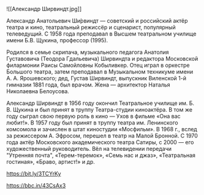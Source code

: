 ![[Александр Ширвиндт.jpg]]

Александр Анатольевич Ши́рвиндт — советский и российский актёр театра и кино, театральный режиссёр и сценарист, популярный телеведущий. С 1958 года преподавал в Высшем театральном училище имени Б.В. Щукина, профессор (1995).

Родился в семье скрипача, музыкального педагога Анатолия Густавовича (Теодора Гдальевича) Ширвиндта и редактора Московской филармонии Раисы Самойловны Кобыливкер. Отец играл в оркестре Большого театра, затем преподавал в Музыкальном техникуме имени А. А. Ярошевского; дед, Густав Ширвиндт, выпускник Виленской 1-й гимназии 1881 года, был врачом. Жена — архитектор Наталья Николаевна Белоусова.

Александр Ширвиндт в 1956 году окончил Театральное училище им. Б. В. Щукина и был принят в труппу Театра-студии киноактёра. В том же году сыграл свою первую роль в кино — Ухов в фильме «Она вас любит!». В 1957 году был принят в труппу театра им. Ленинского комсомола и зачислен в штат киностудии «Мосфильм». В 1968 г., вслед за режиссером А. Эфросом, перешел в театр на Малой Бронной. С 1970 года актёр Московского академического театра Сатиры, с 2000 — его художественный руководитель. Вёл на телевидении передачи "Утренняя почта", «Терем-теремок», «Семь нас и джаз», «Театральная гостиная», «Браво, артист!» и др.

https://bit.ly/3TCYrKy

https://bbc.in/43CsAx3